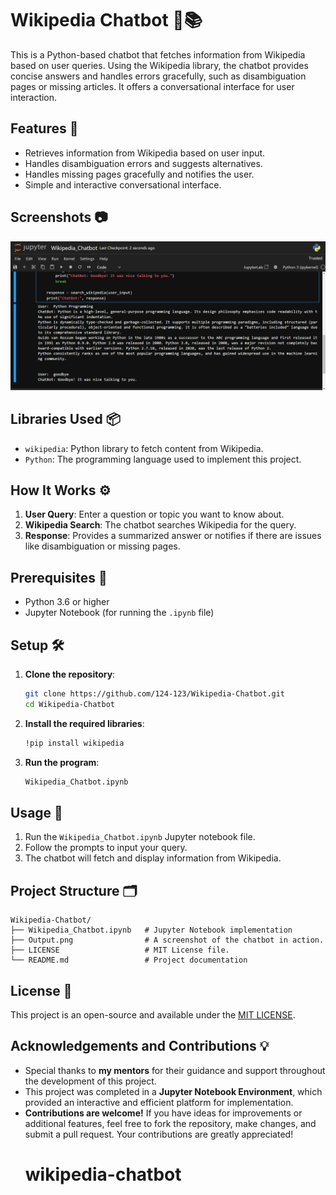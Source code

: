 # Wikipedia Chatbot 🤖📚

This is a Python-based chatbot that fetches information from Wikipedia based on user queries. Using the Wikipedia library, the chatbot provides concise answers and handles errors gracefully, such as disambiguation pages or missing articles. It offers a conversational interface for user interaction.

## Features 🌟

- Retrieves information from Wikipedia based on user input.
- Handles disambiguation errors and suggests alternatives.
- Handles missing pages gracefully and notifies the user.
- Simple and interactive conversational interface.

## Screenshots 📷

![Chatbot Screenshot](Output.png)

## Libraries Used 📦

- `wikipedia`: Python library to fetch content from Wikipedia.
- `Python`: The programming language used to implement this project.
  
## How It Works ⚙️

1. **User Query**: Enter a question or topic you want to know about.
2. **Wikipedia Search**: The chatbot searches Wikipedia for the query.
3. **Response**: Provides a summarized answer or notifies if there are issues like disambiguation or missing pages.

## Prerequisites 📝

- Python 3.6 or higher
- Jupyter Notebook (for running the `.ipynb` file)

## Setup 🛠️

1. **Clone the repository**:
   ```bash
   git clone https://github.com/124-123/Wikipedia-Chatbot.git
   cd Wikipedia-Chatbot
   ```
2. **Install the required libraries**:
   ```bash
   !pip install wikipedia
   ```

3. **Run the program**:
   ```bash
   Wikipedia_Chatbot.ipynb
   ```

## Usage 🚀

1. Run the `Wikipedia_Chatbot.ipynb` Jupyter notebook file.
2. Follow the prompts to input your query.
3. The chatbot will fetch and display information from Wikipedia.

## Project Structure 🗂️

```
Wikipedia-Chatbot/
├── Wikipedia_Chatbot.ipynb   # Jupyter Notebook implementation
├── Output.png                # A screenshot of the chatbot in action.
├── LICENSE                   # MIT License file.
└── README.md                 # Project documentation
```

## License 📄

This project is an open-source and available under the [MIT LICENSE](LICENSE).

## Acknowledgements and Contributions 💡

- Special thanks to **my mentors** for their guidance and support throughout the development of this project.  
- This project was completed in a **Jupyter Notebook Environment**, which provided an interactive and efficient platform for implementation.  
- **Contributions are welcome!** If you have ideas for improvements or additional features, feel free to fork the repository, make changes, and submit a pull request. Your contributions are greatly appreciated!
  # wikipedia-chatbot
